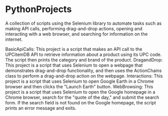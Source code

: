 # PythonProjects
A collection of scripts using the Selenium library to automate tasks such as making API calls, performing drag-and-drop actions, opening and interacting with a web browser, and searching for information on the internet.

BasicApiCalls: This project is a script that makes an API call to the UPCitemDB API to retrieve information about a product using its UPC code. The script then prints the category and brand of the product.
DragandDrop: This project is a script that uses Selenium to open a webpage that demonstrates drag-and-drop functionality, and then uses the ActionChains class to perform a drag-and-drop action on the webpage.
Interactions: This project is a script that uses Selenium to open Google Earth in a Chrome browser and then clicks the "Launch Earth" button.
WebBrowsing: This project is a script that uses Selenium to open the Google homepage in a Chrome browser, search for the "quote of the day," and submit the search form. If the search field is not found on the Google homepage, the script prints an error message and exits.
